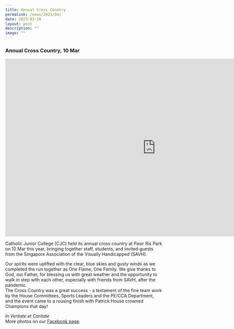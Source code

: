 ```yaml
---
title: Annual Cross Country
permalink: /news/2023/04/
date: 2023-03-10
layout: post
description: ""
image: ""
---
```

### **Annual Cross Country, 10 Mar**

<iframe allowfullscreen="true" height="569" width="960" frameborder="0" src="https://docs.google.com/presentation/d/e/2PACX-1vTb5FEkx_DPJZk2LYNQrbPoviR2O4balJxzzW_H7tLYdWptxNjKDPhRi-AT-zCXN2XTq7xMpLKwiX2r/embed?start=false&amp;loop=false&amp;delayms=3000"></iframe>

Catholic Junior College (CJC) held its annual cross country at Pasir Ris Park on 10 Mar this year, bringing together staff, students, and invited guests from the Singapore Association of the Visually Handicapped (SAVH).  
  
Our spirits were uplifted with the clear, blue skies and gusty winds as we completed the run together as One Flame, One Family. We give thanks to God, our Father, for blessing us with great weather and the opportunity to walk in step with each other, especially with friends from SAVH, after the pandemic.  
The Cross Country was a great success - a testament of the fine team work by the House Committees, Sports Leaders and the PE/CCA Department, and the event came to a rousing finish with Patrick House crowned Champions that day!

_In Veritate et Caritate_<br>
More photos on our&nbsp;[Facebook page](https://m.facebook.com/story.php?story_fbid=pfbid02DHPCDb4eHf7Tboquk1n6DEhidYsjFQREXbFGcaNdqKVyULTLv6wehPJaDSAsERdSl&amp;id=100063782370301&amp;mibextid=Nif5oz).